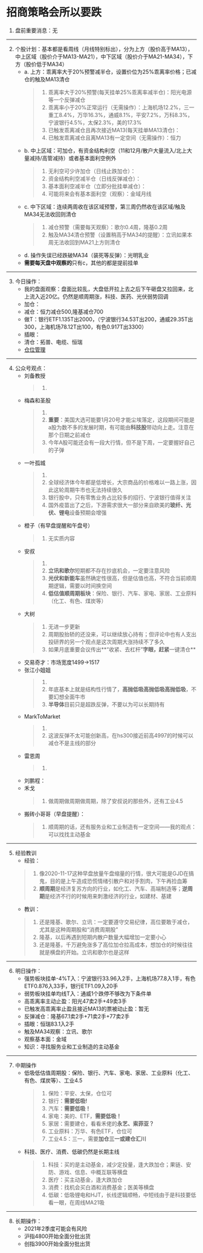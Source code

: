 # 招商策略会所以要跌
1. 盘前重要消息：无

***

2. 个股计划：基本都是看周线（月线特别标出），分为上方（股价高于MA13），中上区域（股价介于MA13-MA21），中下区域（股价介于MA21-MA34），下方（股价低于MA34）
    - a. 上方：乖离率大于20%预警减半仓，设置价位为25%乖离率价格；已减仓的触及MA13清仓
        > 1. 乖离率大于20%预警(每天挂单25%乖离率减半仓)：阳光电源等一个反弹减仓
        > 2. 乖离率小于20%正常运行（无需操作）：上海机场12.2%，三一重工8.4%，万华16.3%，通威8.1%，平安7.2%，万科8.3%，宁波银行4.5%，太保2.3%，美的17.3%
        > 3. 已触发乖离减仓且再次接近MA13(每天挂单MA13清仓)：
        > 4. 已触发乖离减仓且离MA13有一定空间（无需操作）：恒力
    - b. 中上区域：可加仓，有资金结构利空（11和12月/散户大量流入/北上大量减持/高管减持）或者基本面利空例外
        > 1. 无利空可少许加仓（日线止跌加仓）：
        > 2. 资金结构利空减半仓（日线反弹减仓）：
        > 3. 基本面利空减半仓（立即分批挂单减仓）：
        > 4. 可能将来会有基本面利空（观察）：金域月线
    - c. 中下区域：连续两周收在该区域预警，第三周仍然收在该区域/触及MA34无法收回则清仓
        > 1. 减仓预警（需要每天观察）：歌尔0.4周，隆基0.2周
        > 2. 触及MA34清仓预警（设置稍高于MA34的提醒）：立讯如果本周无法收回到MA21上方则清仓
    - d. 操作失误已经跌破MA34（装死等反弹）：光明乳业
    - **需要每天盘中观察的**只有c，其他的都是提前挂单
    
***

3. 今日操作：
    - 我的盘面观察：盘面比较乱，大盘低开拉上去之后下午砸盘又拉回来，北上流入近20亿。仍然是顺周期涨，科技、医药、光伏弱势回调
    - 加仓：
    - 减仓：恒力减仓500,隆基减仓700
    - 做T：银行ETF1.135T出2000，（宁波银行34.53T出200，通威29.35T出300，上海机场78.12T出100，有色0.917T出3300）
    - 插眼：
    - 清仓：拓普、电缆、恒瑞
    - [仓位管理](https://kdocs.cn/l/cmJAYer3tasI)
 
***

4. 公众号观点：
    - 刘备教授
        > 1. 
    - 梅森和圣股
        > 1. 
        > 2. **重要**：美国大选可能要1月20号才能尘埃落定，这段期间可能是a股为数不多的发展时期，有可能由**科技股**带动向上走。注意在那个日期之前减仓
        > 3. 今年A股可能还会有一段大行情，但不是下周，一定要握好自己的子弹
    - 一叶孤城
        > 1.
        > 2. 全球经济体今年都是低增长，大宗商品的价格难以一路上涨，因此这轮周期牛市也无法持续很久
        > 3. 银行股中，只有零售业务占比较多的招行、宁波银行值得关注
        > 4. 国外疫苗出了之后，下游需求很大一部分来自欧美的**玻纤、光伏、锂电**设备预期会增强
    - 橙子（有早盘提醒和午盘号）
        > 1. 无实质内容
    - 安叔
        > 1. 
        > 2. **立讯和歌尔**短期都不存在抄底机会，一定要注意风险
        > 3. **光伏和新能车**虽然确定性很高，但是估值也高，不符合当前顺周期逻辑，需要以时间换空间
        > 4. **低估值顺周期板块**：保险、银行、汽车、家电、家居、工业原料（化工、有色、煤炭等）
    - 大树
        > 1. 无进一步更新
        > 2. 周期股抬轿的还没来，可以继续放心持有；但评论中也有人支出投研界的另一个观点是这次周期大涨持续不了多久
        > 3. 如果月底重要会议传出**“收紧、去杠杆”**字眼，赶紧**一键清仓**
    - 交易奇才：市场宽度1499->1517
    - 张江小姐姐
        > 1.
        > 2. 年底基本上就是结构性行情了，**高抛低吸高抛低吸高抛低吸**，不要幻想全面牛市
        > 3. **半导体**目前只是超跌反弹，不要以为可以长期持有
    - MarkToMarket
        > 1. 
        > 2. 这波反弹不太可能创新高，在hs300接近前高4997的时候可以减仓不是主线的部分
    - 雷恩周
        > 1. 
    - 刘鹏程：
    - 禾戈
        > 1. 做周期做周期做周期，除了安叔说的那些外，还有工业4.5
    - 搬砖小哥哥（早盘提醒）： 
        > 1. 顺周期的话，还有服务业和工业制造有一定空间——我的观点：可以找找主动基金
        
***

5. 经验教训
    - 经验：
    > 1. 像2020-11-17这种早盘放量午盘缩量的行情，很大可能是GJD在搞鬼，目的是上午造成恐慌情绪引散户和对手割肉，下午再捡血筹
    > 2. **顺周期**是经济复苏方向的行业，如化工、汽车、高端制造等；**逆周期**是经济不行的时候用来刺激经济的行业，如建材、基建
    - 教训：
    > 1. 还是隆基、歌尔、立讯：一定要遵守交易纪律，高位要敢于减仓，尤其是这种周期股和“消费周期股”
    > 2. 隆基，以后再遇到短期内散户数量大幅增加一定要小心
    > 3. 还是隆基，千万避免涨多了高位加仓拉高成本，想加仓的时候往往就是横盘的开始。立讯和歌尔也是这样

***

6. 明日操作：
    - 强势板块挂单-4%T入：宁波银行33.96入2手，上海机场77.8入1手，有色ETF0.876入33手，银行ETF1.09入20手
    - 弱势板块挂单均线T入：通威1个跌停不够改为下条件单
    - 高乖离率主动止盈：阳光47卖2手+49卖3手
    - 已触发高乖离率止盈且接近MA13的票被动止盈：暂无
    - 反弹减仓：隆基67.1卖2手+71卖2手+77卖2手
    - 插眼：恒瑞83.1入2手
    - 触及MA34观察：立讯、歌尔
    - 观察基本面：金域
    - 知识：寻找服务业和工业制造的主动基金
    
***

7. 中期操作
    - 低吸低估值周期股：保险、银行、汽车、家电、家居、工业原料（化工、有色、煤炭等）、工业4.5
        > 1. 保险：平安、太保，仓位可
        > 2. 银行：**需要低吸!**
        > 3. 汽车：**需要低吸！**
        > 4. 家电：美的、ETF，**需要低吸！**
        > 5. 家居：需要建仓，看看禾佬的**永艺、索菲亚？**
        > 6. 工业原料：万华、有色ETF，仓位可
        > 7. 工业4.5：三一，需要**加仓三一或建仓汇川**
    - 科技、医疗、消费、低碳仍然是长期主线
        > 1. 科技：买的是主动基金，减少定投量，逢大跌加仓；果链、安防、游戏、信息、中概互联等横盘
        > 2. 医疗：买主动基金，逢大跌加仓
        > 3. 消费：找机会买白酒和消费基金；医美等横盘
        > 4. 低碳：低吸锂电和HJT，长线逻辑顺畅，中短线由于是科技要低看一眼，在周线MA21吸

****

8. 长期操作：
    - 2021年2季度可能会有风险
    - 沪指4800开始全面分批出货
    - 创指3900开始全面分批出货
